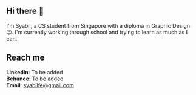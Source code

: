 ## Hi there 👋

I'm Syabil, a CS student from Singapore with a diploma in Graphic Design 😉.
I'm currently working through school and trying to learn as much as I can. 

## Reach me 
**LinkedIn**: To be added  
**Behance**: To be added  
**Email**: syabilfe@gmail.com  

<!--
**munkie50/munkie50** is a ✨ _special_ ✨ repository because its `README.md` (this file) appears on your GitHub profile.

Here are some ideas to get you started:

- 🔭 I’m currently working on ...
- 🌱 I’m currently learning ...
- 👯 I’m looking to collaborate on ...
- 🤔 I’m looking for help with ...
- 💬 Ask me about ...
- 📫 How to reach me: ...
- 😄 Pronouns: ...
- ⚡ Fun fact: ...
-->
